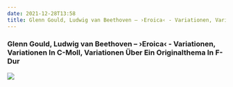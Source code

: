 ```yaml
---
date: 2021-12-28T13:58
title: Glenn Gould, Ludwig van Beethoven – ›Eroica‹ - Variationen, Variationen In C-Moll, Variationen Über Ein Originalthema In F-Dur
---
```

### Glenn Gould, Ludwig van Beethoven – ›Eroica‹ - Variationen, Variationen In C-Moll, Variationen Über Ein Originalthema In F-Dur
[![](https://img.discogs.com/lGe97WHadI9sGpDGskSNC_2imMU=/fit-in/600x595/filters:strip_icc():format(jpeg):mode_rgb():quality(90)/discogs-images/R-11338327-1514509072-4822.png.jpg)][1] 

[1]: https://www.discogs.com/release/11338327

